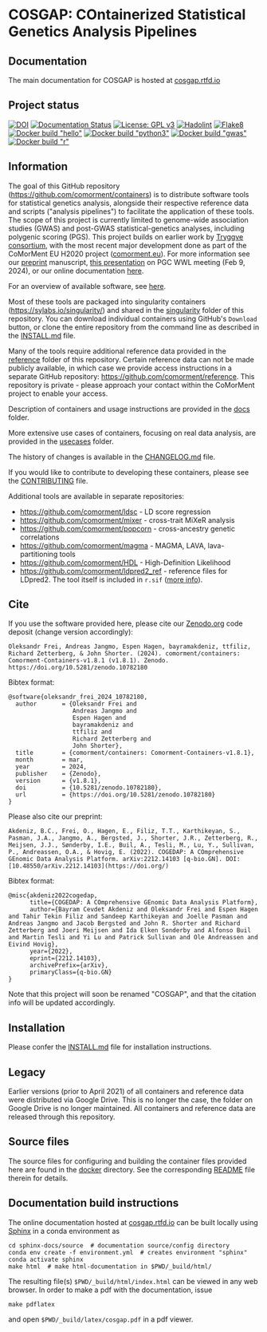 # COSGAP: COntainerized Statistical Genetics Analysis Pipelines

## Documentation

The main documentation for COSGAP is hosted at [cosgap.rtfd.io](https://cosgap.readthedocs.io)

## Project status

[![DOI](https://zenodo.org/badge/DOI/10.5281/zenodo.7385621.svg)](https://doi.org/10.5281/zenodo.7385621)
[![Documentation Status](https://readthedocs.org/projects/cosgap/badge/?version=latest)](https://cosgap.readthedocs.io/en/latest/?badge=latest)
[![License: GPL v3](https://img.shields.io/badge/License-GPLv3-blue.svg)](https://www.gnu.org/licenses/gpl-3.0)
[![Hadolint](https://github.com/comorment/containers/actions/workflows/docker.yml/badge.svg)](https://github.com/comorment/containers/actions/workflows/docker.yml)
[![Flake8](https://github.com/comorment/containers/actions/workflows/python.yml/badge.svg)](https://github.com/comorment/containers/actions/workflows/python.yml)
[![Docker build "hello"](https://github.com/comorment/containers/actions/workflows/docker_build_hello.yml/badge.svg)](https://github.com/comorment/containers/actions/workflows/docker_build_hello.yml)
[![Docker build "python3"](https://github.com/comorment/containers/actions/workflows/docker_build_python3.yml/badge.svg)](https://github.com/comorment/containers/actions/workflows/docker_build_python3.yml)
[![Docker build "gwas"](https://github.com/comorment/containers/actions/workflows/docker_build_gwas.yml/badge.svg)](https://github.com/comorment/containers/actions/workflows/docker_build_gwas.yml)
[![Docker build "r"](https://github.com/comorment/containers/actions/workflows/docker_build_r.yml/badge.svg)](https://github.com/comorment/containers/actions/workflows/docker_build_r.yml)

## Information

The goal of this GitHub repository (<https://github.com/comorment/containers>) is to distribute software tools for statistical genetics analysis, alongside their respective reference data and scripts ("analysis pipelines") to facilitate the application of these tools. The scope of this project is currently limited to genome-wide association studies (GWAS) and post-GWAS statistical-genetics analyses, including polygenic scoring (PGS). This project builds on earlier work by [Tryggve consortium](https://neic.no/tryggve/),
with the most recent major development done as part of the CoMorMent EU H2020 project ([comorment.eu](https://comorment.eu)). For more information see our [preprint](https://arxiv.org/abs/2212.14103) manuscript, [this presentation](https://www.youtube.com/watch?v=msegdR2vJZs) on PGC WWL meeting (Feb 9, 2024), or our online documentation [here](https://cosgap.readthedocs.io/en/latest/).

For an overview of available software, see [here](docs/README.md).

Most of these tools are packaged into singularity containers (<https://sylabs.io/singularity/>) and shared in the [singularity](https://github.com/comorment/containers/tree/main/singularity) folder of this repository. You can download individual containers using GitHub's ``Download`` button, or clone the entire repository from the command line as described in the [INSTALL.md](./INSTALL.md) file.

Many of the tools require additional reference data provided in the [reference](https://github.com/comorment/containers/tree/main/reference) folder of this repository.
Certain reference data can not be made publicly available, in which case we provide access instructions in a separate GitHub repository:
<https://github.com/comorment/reference>. This repository is private - please approach your contact within the CoMorMent project to enable your access.

Description of containers and usage instructions are provided in the [docs](https://github.com/comorment/containers/tree/main/docs) folder.

More extensive use cases of containers, focusing on real data analysis, are provided in the [usecases](https://github.com/comorment/containers/tree/main/usecases) folder.

The history of changes is available in the [CHANGELOG.md](./CHANGELOG.md) file.

If you would like to contribute to developing these containers, please see the [CONTRIBUTING](CONTRIBUTING.md) file.

Additional tools are available in separate repositories:

* <https://github.com/comorment/ldsc> - LD score regression
* <https://github.com/comorment/mixer> - cross-trait MiXeR analysis
* <https://github.com/comorment/popcorn> - cross-ancestry genetic correlations
* <https://github.com/comorment/magma> - MAGMA, LAVA, lava-partitioning tools
* <https://github.com/comorment/HDL> - High-Definition Likelihood
* <https://github.com/comorment/ldpred2_ref> - reference files for LDpred2. The tool itself is included in ``r.sif`` ([more info](https://github.com/comorment/containers/tree/main/scripts/pgs)).

## Cite

If you use the software provided here, please cite our [Zenodo.org](https://zenodo.org) code deposit (change version accordingly):
```
Oleksandr Frei, Andreas Jangmo, Espen Hagen, bayramakdeniz, ttfiliz, Richard Zetterberg, & John Shorter. (2024). comorment/containers: Comorment-Containers-v1.8.1 (v1.8.1). Zenodo. https://doi.org/10.5281/zenodo.10782180
```

Bibtex format:
```
@software{oleksandr_frei_2024_10782180,
  author       = {Oleksandr Frei and
                  Andreas Jangmo and
                  Espen Hagen and
                  bayramakdeniz and
                  ttfiliz and
                  Richard Zetterberg and
                  John Shorter},
  title        = {comorment/containers: Comorment-Containers-v1.8.1},
  month        = mar,
  year         = 2024,
  publisher    = {Zenodo},
  version      = {v1.8.1},
  doi          = {10.5281/zenodo.10782180},
  url          = {https://doi.org/10.5281/zenodo.10782180}
}
```

Please also cite our preprint:

```
Akdeniz, B.C., Frei, O., Hagen, E., Filiz, T.T., Karthikeyan, S., Pasman, J.A., Jangmo, A., Bergsted, J., Shorter, J.R., Zetterberg, R., Meijsen, J.J., Sønderby, I.E., Buil, A., Tesli, M., Lu, Y., Sullivan, P., Andreassen, O.A., & Hovig, E. (2022). COGEDAP: A COmprehensive GEnomic Data Analysis Platform. arXiv:2212.14103 [q-bio.GN]. DOI: [10.48550/arXiv.2212.14103](https://doi.org/)
```

Bibtex format:
```
@misc{akdeniz2022cogedap,
      title={COGEDAP: A COmprehensive GEnomic Data Analysis Platform}, 
      author={Bayram Cevdet Akdeniz and Oleksandr Frei and Espen Hagen and Tahir Tekin Filiz and Sandeep Karthikeyan and Joelle Pasman and Andreas Jangmo and Jacob Bergsted and John R. Shorter and Richard Zetterberg and Joeri Meijsen and Ida Elken Sonderby and Alfonso Buil and Martin Tesli and Yi Lu and Patrick Sullivan and Ole Andreassen and Eivind Hovig},
      year={2022},
      eprint={2212.14103},
      archivePrefix={arXiv},
      primaryClass={q-bio.GN}
}
```

Note that this project will soon be renamed "COSGAP", and that the citation info will be updated accordingly.

## Installation

Please confer the [INSTALL.md](./INSTALL.md) file for installation instructions.

## Legacy

Earlier versions (prior to April 2021) of all containers and reference data were distributed via Google Drive. This is no longer the case, the folder on Google Drive is no longer maintained. All containers and reference data are released through this repository.

## Source files

The source files for configuring and building the container files provided here are found in the [docker](https://github.com/comorment/containers/tree/main/docker) directory.
See the corresponding [README](./docker/README.md) file therein for details.

## Documentation build instructions

The online documentation hosted at [cosgap.rtfd.io](https://cosgap.readthedocs.io) can be built locally using [Sphinx](https://www.sphinx-doc.org/en/master/) in a conda environment as

```
cd sphinx-docs/source  # documentation source/config directory
conda env create -f environment.yml  # creates environment "sphinx"
conda activate sphinx
make html  # make html-documentation in $PWD/_build/html/
```

The resulting file(s) ``$PWD/_build/html/index.html`` can be viewed in any web browser.
In order to make a pdf with the documentation, issue

```
make pdflatex
```

and open ``$PWD/_build/latex/cosgap.pdf`` in a pdf viewer.
